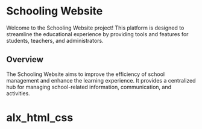 # Schooling Website

Welcome to the Schooling Website project! This platform is designed to streamline the educational experience by providing tools and features for students, teachers, and administrators.
## Overview

The Schooling Website aims to improve the efficiency of school management and enhance the learning experience. It provides a centralized hub for managing school-related information, communication, and activities.



# alx_html_css

